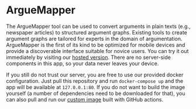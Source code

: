 # ArgueMapper

The ArgueMapper tool can be used to convert arguments in plain texts (e.g., newspaper articles) to structured argument graphs.
Existing tools to create argument graphs are tailored for experts in the domain of argumentation.
ArgueMapper is the first of its kind to be optimized for mobile devices and provide a discoverable interface suitable for novice users.
You can try it out immediately by visiting our [hosted version](https://arguemapper.uni-trier.de).
There are no server-side components in this app, so your data never leaves your device.

If you still do not trust our server, you are free to use our provided docker configuration.
Just pull this repository and run `docker-compose up` and the app will be available at `127.0.0.1:80`.
If you do not want to build the image yourself (a number of dependencies need to be downloaded for that), you can also pull and run our [custom image](ghcr.io/recap-utr/arguemapper) built with GitHub actions.
